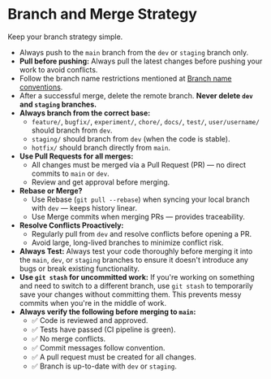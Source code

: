 # Branch and Merge Strategy

Keep your branch strategy simple.

- Always push to the `main` branch from the `dev` or `staging` branch only.
- **Pull before pushing:** Always pull the latest changes before pushing your work to avoid conflicts.
- Follow the branch name restrictions mentioned at [Branch name conventions](/code/branch-naming-rules.md).
- After a successful merge, delete the remote branch. **Never delete `dev` and `staging` branches.**
- **Always branch from the correct base:**
    - `feature/`, `bugfix/`, `experiment/`, `chore/`, `docs/`, `test/`, `user/username/` should branch from `dev`.
    - `staging/` should branch from `dev` (when the code is stable).
    - `hotfix/` should branch directly from `main`.
- **Use Pull Requests for all merges:**
    - All changes must be merged via a Pull Request (PR) — no direct commits to `main` or `dev`.
    - Review and get approval before merging.
- **Rebase or Merge?**
    - Use Rebase (`git pull --rebase`) when syncing your local branch with `dev` — keeps history linear.
    - Use Merge commits when merging PRs — provides traceability.
- **Resolve Conflicts Proactively:**
    - Regularly pull from `dev` and resolve conflicts before opening a PR.
    - Avoid large, long-lived branches to minimize conflict risk.
- **Always Test:** Always test your code thoroughly before merging it into the `main`, `dev`, or `staging` branches to ensure it doesn't introduce any bugs or break existing functionality.
- **Use `git stash` for uncommitted work:** If you're working on something and need to switch to a different branch, use `git stash` to temporarily save your changes without committing them. This prevents messy commits when you're in the middle of work.
- **Always verify the following before merging to `main`:**
    - ✅ Code is reviewed and approved.
    - ✅ Tests have passed (CI pipeline is green).
    - ✅ No merge conflicts.
    - ✅ Commit messages follow convention.
    - ✅ A pull request must be created for all changes.
    - ✅ Branch is up-to-date with `dev` or `staging`.